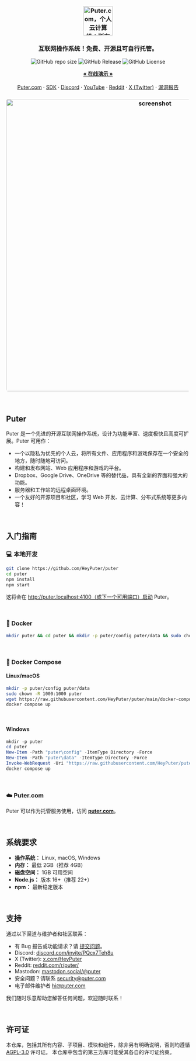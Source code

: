 
<h3 align="center"><img width="80" alt="Puter.com，个人云计算机：所有文件、应用程序和游戏在一个地方，随时随地可访问。" src="https://assets.puter.site/puter-logo.png"></h3>

<h3 align="center">互联网操作系统！免费、开源且可自行托管。</h3>

<p align="center">
    <img alt="GitHub repo size" src="https://img.shields.io/github/repo-size/HeyPuter/puter"> <img alt="GitHub Release" src="https://img.shields.io/github/v/release/HeyPuter/puter?label=latest%20version"> <img alt="GitHub License" src="https://img.shields.io/github/license/HeyPuter/puter">
</p>

<p align="center">
    <a href="https://puter.com/"><strong>« 在线演示 »</strong></a>
    <br />
    <br />
    <a href="https://puter.com">Puter.com</a>
    ·
    <a href="https://docs.puter.com" target="_blank">SDK</a>
    ·
    <a href="https://discord.com/invite/PQcx7Teh8u">Discord</a>
    ·
    <a href="https://www.youtube.com/@EricsPuterVideos">YouTube</a>
    ·
    <a href="https://reddit.com/r/puter">Reddit</a>
    ·
    <a href="https://twitter.com/HeyPuter">X (Twitter)</a>
    ·
    <a href="https://hackerone.com/puter_h1b">漏洞报告</a>
</p>

<h3 align="center"><img width="800" style="border-radius:5px;" alt="screenshot" src="https://assets.puter.site/puter.com-screenshot-3.webp"></h3>

<br/>

## Puter

Puter 是一个先进的开源互联网操作系统，设计为功能丰富、速度极快且高度可扩展。Puter 可用作：

- 一个以隐私为优先的个人云，将所有文件、应用程序和游戏保存在一个安全的地方，随时随地可访问。
- 构建和发布网站、Web 应用程序和游戏的平台。
- Dropbox、Google Drive、OneDrive 等的替代品，具有全新的界面和强大的功能。
- 服务器和工作站的远程桌面环境。
- 一个友好的开源项目和社区，学习 Web 开发、云计算、分布式系统等更多内容！

<br/>

## 入门指南


### 💻 本地开发

```bash
git clone https://github.com/HeyPuter/puter
cd puter
npm install
npm start
```

这将会在 http://puter.localhost:4100（或下一个可用端口）启动 Puter。

<br/>

### 🐳 Docker


```bash
mkdir puter && cd puter && mkdir -p puter/config puter/data && sudo chown -R 1000:1000 puter && docker run --rm -p 4100:4100 -v `pwd`/puter/config:/etc/puter -v `pwd`/puter/data:/var/puter  ghcr.io/heyputer/puter
```

<br/>


### 🐙 Docker Compose


#### Linux/macOS
```bash
mkdir -p puter/config puter/data
sudo chown -R 1000:1000 puter
wget https://raw.githubusercontent.com/HeyPuter/puter/main/docker-compose.yml
docker compose up
```
<br/>

#### Windows


```powershell
mkdir -p puter
cd puter
New-Item -Path "puter\config" -ItemType Directory -Force
New-Item -Path "puter\data" -ItemType Directory -Force
Invoke-WebRequest -Uri "https://raw.githubusercontent.com/HeyPuter/puter/main/docker-compose.yml" -OutFile "docker-compose.yml"
docker compose up
```
<br/>

### ☁️ Puter.com

Puter 可以作为托管服务使用，访问 [**puter.com**](https://puter.com)。

<br/>

## 系统要求

- **操作系统：** Linux, macOS, Windows
- **内存：** 最低 2GB（推荐 4GB）
- **磁盘空间：** 1GB 可用空间
- **Node.js：** 版本 16+（推荐 22+）
- **npm：** 最新稳定版本

<br/>

## 支持

通过以下渠道与维护者和社区联系：

- 有 Bug 报告或功能请求？请 [提交问题](https://github.com/HeyPuter/puter/issues/new/choose)。
- Discord: [discord.com/invite/PQcx7Teh8u](https://discord.com/invite/PQcx7Teh8u)
- X (Twitter): [x.com/HeyPuter](https://x.com/HeyPuter)
- Reddit: [reddit.com/r/puter/](https://www.reddit.com/r/puter/)
- Mastodon: [mastodon.social/@puter](https://mastodon.social/@puter)
- 安全问题？请联系 [security@puter.com](mailto:security@puter.com)
- 电子邮件维护者 [hi@puter.com](mailto:hi@puter.com)

我们随时乐意帮助您解答任何问题，欢迎随时联系！

<br/>


## 许可证

本仓库，包括其所有内容、子项目、模块和组件，除非另有明确说明，否则均遵循 [AGPL-3.0](https://github.com/HeyPuter/puter/blob/main/LICENSE.txt) 许可证。 本仓库中包含的第三方库可能受其各自的许可证约束。

<br/>
